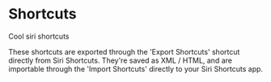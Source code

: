 # Shortcuts
Cool siri shortcuts


These shortcuts are exported through the 'Export Shortcuts' shortcut directly from Siri Shortcuts.
They're saved as XML / HTML, and are importable through the 'Import Shortcuts' directly to your Siri Shortcuts app.
